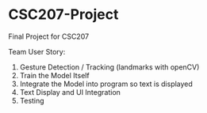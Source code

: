 # CSC207-Project
Final Project for CSC207

Team User Story:
1. Gesture Detection / Tracking (landmarks with openCV)
2. Train the Model Itself
3. Integrate the Model into program so text is displayed
4. Text Display and UI Integration
5. Testing

